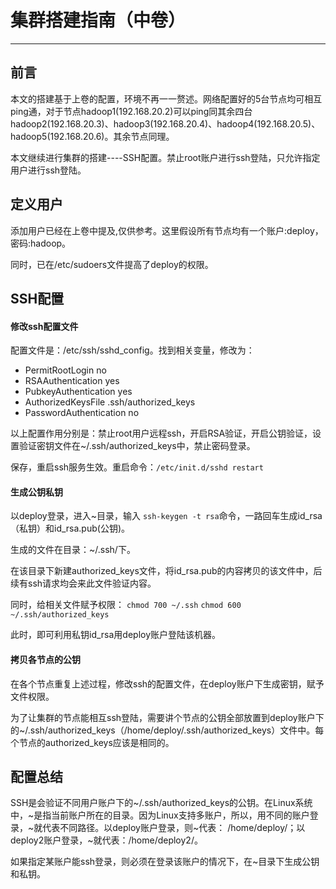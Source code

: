 # 集群搭建指南（中卷）
---
## 前言
本文的搭建基于上卷的配置，环境不再一一赘述。网络配置好的5台节点均可相互ping通，对于节点hadoop1(192.168.20.2)可以ping同其余四台hadoop2(192.168.20.3)、hadoop3(192.168.20.4)、hadoop4(192.168.20.5)、hadoop5(192.168.20.6)。其余节点同理。

本文继续进行集群的搭建----SSH配置。禁止root账户进行ssh登陆，只允许指定用户进行ssh登陆。

## 定义用户
添加用户已经在上卷中提及,仅供参考。这里假设所有节点均有一个账户:deploy，密码:hadoop。

同时，已在/etc/sudoers文件提高了deploy的权限。

## SSH配置

#### 修改ssh配置文件
配置文件是：/etc/ssh/sshd_config。找到相关变量，修改为：

- PermitRootLogin no
- RSAAuthentication yes
- PubkeyAuthentication yes
- AuthorizedKeysFile  .ssh/authorized_keys
- PasswordAuthentication no 

以上配置作用分别是：禁止root用户远程ssh，开启RSA验证，开启公钥验证，设置验证密钥文件在~/.ssh/authorized_keys中，禁止密码登录。

保存，重启ssh服务生效。重启命令：```/etc/init.d/sshd restart```

#### 生成公钥私钥
以deploy登录，进入~目录，输入
```ssh-keygen -t rsa```命令，一路回车生成id_rsa（私钥）和id_rsa.pub(公钥)。

生成的文件在目录：~/.ssh/下。

在该目录下新建authorized_keys文件，将id_rsa.pub的内容拷贝的该文件中，后续有ssh请求均会来此文件验证内容。

同时，给相关文件赋予权限：
```chmod 700 ~/.ssh```
```chmod 600 ~/.ssh/authorized_keys```

此时，即可利用私钥id_rsa用deploy账户登陆该机器。

#### 拷贝各节点的公钥
在各个节点重复上述过程，修改ssh的配置文件，在deploy账户下生成密钥，赋予文件权限。

为了让集群的节点能相互ssh登陆，需要讲个节点的公钥全部放置到deploy账户下的~/.ssh/authorized_keys（/home/deploy/.ssh/authorized_keys）文件中。每个节点的authorized_keys应该是相同的。


## 配置总结
SSH是会验证不同用户账户下的~/.ssh/authorized_keys的公钥。在Linux系统中，~是指当前账户所在的目录。因为Linux支持多账户，所以，用不同的账户登录，~就代表不同路径。以deploy账户登录，则~代表：
/home/deploy/；以deploy2账户登录，~就代表：/home/deploy2/。

如果指定某账户能ssh登录，则必须在登录该账户的情况下，在~目录下生成公钥和私钥。
